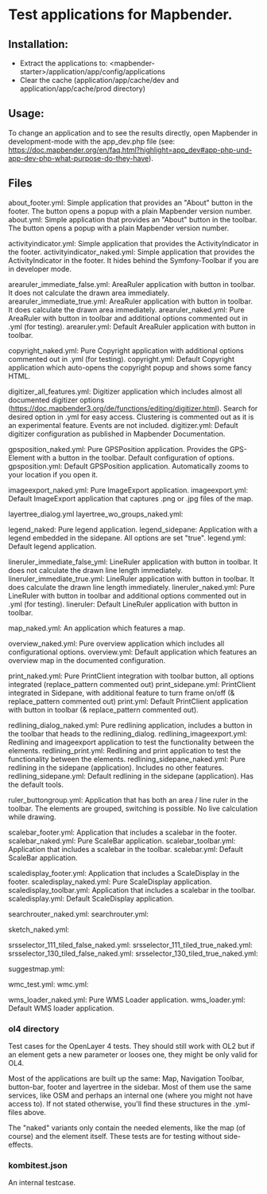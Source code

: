 # Test applications for Mapbender.

## Installation:

- Extract the applications to: \<mapbender-starter\>/application/app/config/applications
- Clear the cache (application/app/cache/dev and application/app/cache/prod directory)

## Usage:

To change an application and to see the results directly, open Mapbender in development-mode with the app_dev.php file (see: https://doc.mapbender.org/en/faq.html?highlight=app_dev#app-php-und-app-dev-php-what-purpose-do-they-have).


## Files

about_footer.yml: Simple application that provides an "About" button in the footer. The button opens a popup with a plain Mapbender version number.
about.yml: Simple application that provides an "About" button in the toolbar. The button opens a popup with a plain Mapbender version number.

activityindicator.yml: Simple application that provides the ActivityIndicator in the footer.
activityindicator_naked.yml: Simple application that provides the ActivityIndicator in the footer. It hides behind the Symfony-Toolbar if you are in developer mode.

arearuler_immediate_false.yml: AreaRuler application with button in toolbar. It does not calculate the drawn area immediately.
arearuler_immediate_true.yml: AreaRuler application with button in toolbar. It does calculate the drawn area immediately.
arearuler_naked.yml: Pure AreaRuler with button in toolbar and additional options commented out in .yml (for testing).
arearuler.yml: Default AreaRuler application with button in toolbar.

copyright_naked.yml: Pure Copyright application with additional options commented out in .yml (for testing).
copyright.yml: Default Copyright application which auto-opens the copyright popup and shows some fancy HTML.

digitizer_all_features.yml: Digitizer application which includes almost all documented digitizer options (https://doc.mapbender3.org/de/functions/editing/digitizer.html). Search for desired option in .yml for easy access. Clustering is commented out as it is an experimental feature. Events are not included.
digitizer.yml: Default digitizer configuration as published in Mapbender Documentation.

gpsposition_naked.yml: Pure GPSPosition application. Provides the GPS-Element with a button in the toolbar. Default configuration of options.
gpsposition.yml: Default GPSPosition application. Automatically zooms to your location if you open it.

imageexport_naked.yml: Pure ImageExport application.
imageexport.yml: Default ImageExport application that captures .png or .jpg files of the map.

layertree_dialog.yml
layertree_wo_groups_naked.yml:

legend_naked: Pure legend application.
legend_sidepane: Application with a legend embedded in the sidepane. All options are set "true".
legend.yml: Default legend application.

lineruler_immediate_false_yml: LineRuler application with button in toolbar. It does not calculate the drawn line length immediately.
lineruler_immediate_true.yml: LineRuler application with button in toolbar. It does calculate the drawn line length immediately.
lineruler_naked.yml: Pure LineRuler with button in toolbar and additional options commented out in .yml (for testing).
lineruler: Default LineRuler application with button in toolbar.

map_naked.yml: An application which features a map.

overview_naked.yml: Pure overview application which includes all configurational options.
overview.yml: Default application which features an overview map in the documented configuration.

print_naked.yml: Pure PrintClient integration with toolbar button, all options integrated (replace_pattern commented out)
print_sidepane.yml: PrintClient integrated in Sidepane, with additional feature to turn frame on/off (& replace_pattern commented out)
print.yml: Default PrintClient application with button in toolbar (& replace_pattern commented out).

redlining_dialog_naked.yml: Pure redlining application, includes a button in the toolbar that heads to the redlining_dialog.
redlining_imageexport.yml: Redlining and imageexport application to test the functionality between the elements.
redlining_print.yml: Redlining and print application to test the functionality between the elements.
redlining_sidepane_naked.yml: Pure redlining in the sidepane (application). Includes no other features.
redlining_sidepane.yml: Default redlining in the sidepane (application). Has the default tools.

ruler_buttongroup.yml: Application that has both an area / line ruler in the toolbar. The elements are grouped, switching is possible. No live calculation while drawing.

scalebar_footer.yml: Application that includes a scalebar in the footer.
scalebar_naked.yml: Pure ScaleBar application.
scalebar_toolbar.yml:
Application that includes a scalebar in the toolbar.
scalebar.yml: Default ScaleBar application.

scaledisplay_footer.yml: Application that includes a ScaleDisplay in the footer.
scaledisplay_naked.yml: Pure ScaleDisplay application.
scaledisplay_toolbar.yml: Application that includes a scalebar in the toolbar.
scaledisplay.yml: Default ScaleDisplay application.

searchrouter_naked.yml:
searchrouter.yml:

sketch_naked.yml:

srsselector_111_tiled_false_naked.yml:
srsselector_111_tiled_true_naked.yml:
srsselector_130_tiled_false_naked.yml:
srsselector_130_tiled_true_naked.yml:

suggestmap.yml:

wmc_test.yml:
wmc.yml:

wms_loader_naked.yml: Pure WMS Loader application.
wms_loader.yml: Default WMS loader application.

### ol4 directory

Test cases for the OpenLayer 4 tests. They should still work with OL2 but if an element gets a new parameter or looses one, they might be only valid for OL4.

Most of the applications are built up the same: Map, Navigation Toolbar, button-bar, footer and layertree in the sidebar. Most of them use the same services, like OSM and perhaps an internal one (where you might not have access to). If not stated otherwise, you'll find these structures in the .yml-files above.

The "naked" variants only contain the needed elements, like the map (of course) and the element itself. These tests are for testing without side-effects.



### kombitest.json

An internal testcase.
